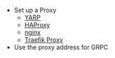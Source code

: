 - Set up a Proxy
	- [YARP](https://microsoft.github.io/reverse-proxy/)
	- [HAProxy](https://www.haproxy.org/)
	- [nginx](http://nginx.org/en/docs/http/load_balancing.html)
	- [Traefik Proxy](https://doc.traefik.io/)
- Use the proxy address for GRPC
